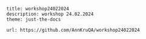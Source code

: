     title: workshop24022024
    description: workshop 24.02.2024
    theme: just-the-docs

    url: https://github.com/AnnKruQA/workshop24022024

  
